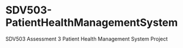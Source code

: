 # SDV503-PatientHealthManagementSystem
SDV503 Assessment 3 Patient Health Management System Project
